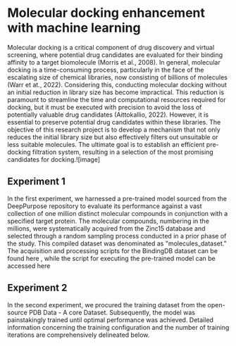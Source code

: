 # Molecular docking enhancement with machine learning 
Molecular docking is a critical component of drug discovery and virtual screening, where potential drug candidates are evaluated for their binding affinity to a target biomolecule (Morris et al., 2008). In general, molecular docking is a time-consuming process, particularly in the face of the escalating size of chemical libraries, now consisting of billions of molecules (Warr et at., 2022). Considering this, conducting molecular docking without an initial reduction in library size has become impractical. This reduction is paramount to streamline the time and computational resources required for docking, but it must be executed with precision to avoid the loss of potentially valuable drug candidates (Aittokallio, 2022). However, it is essential to preserve potential drug candidates within these libraries. The objective of this research project is to develop a mechanism that not only reduces the initial library size but also effectively filters out unsuitable or less suitable molecules. The ultimate goal is to establish an efficient pre-docking filtration system, resulting in a selection of the most promising candidates for docking.![image]

## Experiment 1
In the first experiment, we harnessed a pre-trained model sourced from the DeepPurpose repository to evaluate its performance against a vast collection of one million distinct molecular compounds in conjunction with a specified target protein. The molecular compounds, numbering in the millions, were systematically acquired from the Zinc15 database and selected through a random sampling process conducted in a prior phase of the study. This compiled dataset was denominated as "molecules_dataset."
The acquisition and processing scripts for the BindingDB dataset can be found here 
, while the script for executing the pre-trained model can be accessed here

## Experiment 2
In the second experiment, we procured the training dataset from the open-source PDB Data - A core Dataset. Subsequently, the model was painstakingly trained until optimal performance was achieved. Detailed information concerning the training configuration and the number of training iterations are comprehensively delineated below.


